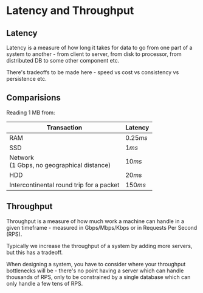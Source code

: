 # Latency and Throughput

## Latency
Latency is a measure of how long it takes for data to go from one part of a system to another - from client to server, from disk to processor, from distributed DB to some other component etc.

There's tradeoffs to be made here - speed vs cost vs consistency vs persistence etc.

## Comparisions
Reading 1 MB from:

| Transaction | Latency |
|-|-|
| RAM | $0.25 ms$ |
| SSD | $1 ms$ |
| Network</br>(1 Gbps, no geographical distance) | $10 ms$ |
| HDD | $20 ms$ |
| Intercontinental round trip for a packet | $150 ms$ |

## Throughput
Throughput is a measure of how much work a machine can handle in a given timeframe - measured in Gbps/Mbps/Kbps or in Requests Per Second (RPS).

Typically we increase the throughput of a system by adding more servers, but this has a tradeoff.

When designing a system, you have to consider where your throughput bottlenecks will be - there's no point having a server which can handle thousands of RPS, only to be constrained by a single database which can only handle a few tens of RPS.
